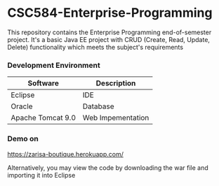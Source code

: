 # CSC584-Enterprise-Programming
This repository contains the Enterprise Programming end-of-semester project. It's a basic Java EE project with CRUD (Create, Read, Update, Delete) functionality which meets the subject's requirements

### Development Environment

| Software          | Description      |
| ------------------| -----------------|
| Eclipse           | IDE              |
| Oracle            | Database         |
| Apache Tomcat 9.0 | Web Impementation|

### Demo on
https://zarisa-boutique.herokuapp.com/ 

Alternatively, you may view the code by downloading the war file and importing it into Eclipse
